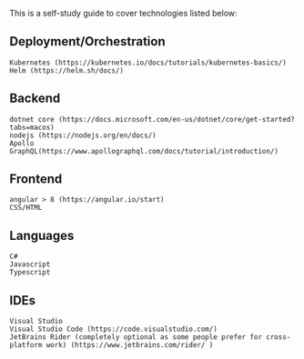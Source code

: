 This is a self-study guide to cover technologies listed below:

## Deployment/Orchestration
    Kubernetes (https://kubernetes.io/docs/tutorials/kubernetes-basics/)
    Helm (https://helm.sh/docs/)
## Backend
    dotnet core (https://docs.microsoft.com/en-us/dotnet/core/get-started?tabs=macos)
    nodejs (https://nodejs.org/en/docs/)
    Apollo GraphQL(https://www.apollographql.com/docs/tutorial/introduction/)
## Frontend
    angular > 8 (https://angular.io/start)
    CSS/HTML
## Languages
    C#
    Javascript
    Typescript
## IDEs
    Visual Studio
    Visual Studio Code (https://code.visualstudio.com/)
    JetBrains Rider (completely optional as some people prefer for cross-platform work) (https://www.jetbrains.com/rider/ )